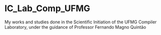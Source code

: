 # IC_Lab_Comp_UFMG
My works and studies done in the Scientific Initiation of the UFMG Compiler Laboratory, under the guidance of Professor Fernando Magno Quintão
